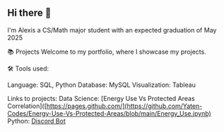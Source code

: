 ## Hi there 👋

I'm Alexis a CS/Math major student with an expected graduation of May 2025

📚 Projects
Welcome to my portfolio, where I showcase my projects.

🛠️ Tools used: 

Language: SQL, Python 
Database: MySQL 
Visualization: Tableau 

Links to projects:
Data Science: [Energy Use Vs Protected Areas Correlation]([https://pages.github.com/](https://github.com/Yaten-Codes/Energy-Use-Vs-Protected-Areas/blob/main/Energy_Use.ipynb)
Python: [Discord Bot](https://github.com/Yaten-Codes/Discord-Bot-Project/blob/main/Latest_updated/Book_Bot.py)


<!--  
Here are some ideas to get you started:
- 🔭 I’m currently working on ...
- 🌱 I’m currently learning ...
- 👯 I’m looking to collaborate on ...
- 🤔 I’m looking for help with ...
- 💬 Ask me about ...
- 📫 How to reach me: ...
- 😄 Pronouns: ...
- ⚡ Fun fact: ...
-->
